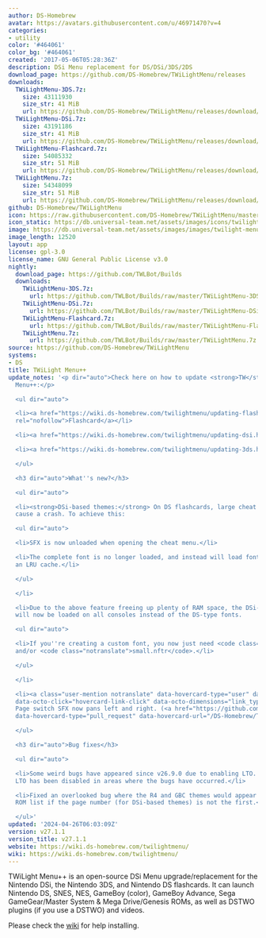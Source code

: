 ```yaml
---
author: DS-Homebrew
avatar: https://avatars.githubusercontent.com/u/46971470?v=4
categories:
- utility
color: '#464061'
color_bg: '#464061'
created: '2017-05-06T05:28:36Z'
description: DSi Menu replacement for DS/DSi/3DS/2DS
download_page: https://github.com/DS-Homebrew/TWiLightMenu/releases
downloads:
  TWiLightMenu-3DS.7z:
    size: 43111930
    size_str: 41 MiB
    url: https://github.com/DS-Homebrew/TWiLightMenu/releases/download/v27.1.1/TWiLightMenu-3DS.7z
  TWiLightMenu-DSi.7z:
    size: 43191186
    size_str: 41 MiB
    url: https://github.com/DS-Homebrew/TWiLightMenu/releases/download/v27.1.1/TWiLightMenu-DSi.7z
  TWiLightMenu-Flashcard.7z:
    size: 54085332
    size_str: 51 MiB
    url: https://github.com/DS-Homebrew/TWiLightMenu/releases/download/v27.1.1/TWiLightMenu-Flashcard.7z
  TWiLightMenu.7z:
    size: 54348099
    size_str: 51 MiB
    url: https://github.com/DS-Homebrew/TWiLightMenu/releases/download/v27.1.1/TWiLightMenu.7z
github: DS-Homebrew/TWiLightMenu
icon: https://raw.githubusercontent.com/DS-Homebrew/TWiLightMenu/master/booter/Twilight%2B%2B-animated%20icon-fix.gif
icon_static: https://db.universal-team.net/assets/images/icons/twilight-menu.png
image: https://db.universal-team.net/assets/images/images/twilight-menu.png
image_length: 12520
layout: app
license: gpl-3.0
license_name: GNU General Public License v3.0
nightly:
  download_page: https://github.com/TWLBot/Builds
  downloads:
    TWiLightMenu-3DS.7z:
      url: https://github.com/TWLBot/Builds/raw/master/TWiLightMenu-3DS.7z
    TWiLightMenu-DSi.7z:
      url: https://github.com/TWLBot/Builds/raw/master/TWiLightMenu-DSi.7z
    TWiLightMenu-Flashcard.7z:
      url: https://github.com/TWLBot/Builds/raw/master/TWiLightMenu-Flashcard.7z
    TWiLightMenu.7z:
      url: https://github.com/TWLBot/Builds/raw/master/TWiLightMenu.7z
source: https://github.com/DS-Homebrew/TWiLightMenu
systems:
- DS
title: TWiLight Menu++
update_notes: '<p dir="auto">Check here on how to update <strong>TW</strong>i<strong>L</strong>ight
  Menu++:</p>

  <ul dir="auto">

  <li><a href="https://wiki.ds-homebrew.com/twilightmenu/updating-flashcard.html"
  rel="nofollow">Flashcard</a></li>

  <li><a href="https://wiki.ds-homebrew.com/twilightmenu/updating-dsi.html" rel="nofollow">DSi</a></li>

  <li><a href="https://wiki.ds-homebrew.com/twilightmenu/updating-3ds.html" rel="nofollow">3DS</a></li>

  </ul>

  <h3 dir="auto">What''s new?</h3>

  <ul dir="auto">

  <li><strong>DSi-based themes:</strong> On DS flashcards, large cheat lists no longer
  cause a crash. To achieve this:

  <ul dir="auto">

  <li>SFX is now unloaded when opening the cheat menu.</li>

  <li>The complete font is no longer loaded, and instead will load font tiles into
  an LRU cache.</li>

  </ul>

  </li>

  <li>Due to the above feature freeing up plenty of RAM space, the DSi-type fonts
  will now be loaded on all consoles instead of the DS-type fonts.

  <ul dir="auto">

  <li>If you''re creating a custom font, you now just need <code class="notranslate">large.nftr</code>
  and/or <code class="notranslate">small.nftr</code>.</li>

  </ul>

  </li>

  <li><a class="user-mention notranslate" data-hovercard-type="user" data-hovercard-url="/users/mentusfentus/hovercard"
  data-octo-click="hovercard-link-click" data-octo-dimensions="link_type:self" href="https://github.com/mentusfentus">@mentusfentus</a>:
  Page switch SFX now pans left and right. (<a href="https://github.com/DS-Homebrew/TWiLightMenu/issues/2396"
  data-hovercard-type="pull_request" data-hovercard-url="/DS-Homebrew/TWiLightMenu/pull/2396/hovercard">#2396</a>)</li>

  </ul>

  <h3 dir="auto">Bug fixes</h3>

  <ul dir="auto">

  <li>Some weird bugs have appeared since v26.9.0 due to enabling LTO. To fix them,
  LTO has been disabled in areas where the bugs have occurred.</li>

  <li>Fixed an overlooked bug where the R4 and GBC themes would appear with a blank
  ROM list if the page number (for DSi-based themes) is not the first.</li>

  </ul>'
updated: '2024-04-26T06:03:09Z'
version: v27.1.1
version_title: v27.1.1
website: https://wiki.ds-homebrew.com/twilightmenu/
wiki: https://wiki.ds-homebrew.com/twilightmenu/
---
```

TWiLight Menu++ is an open-source DSi Menu upgrade/replacement for the Nintendo DSi, the Nintendo 3DS, and Nintendo DS flashcards. It can launch Nintendo DS, SNES, NES, GameBoy (color), GameBoy Advance, Sega GameGear/Master System & Mega Drive/Genesis ROMs, as well as DSTWO plugins (if you use a DSTWO) and videos.

Please check the [wiki](https://wiki.ds-homebrew.com/twilightmenu/) for help installing.